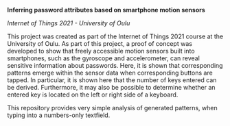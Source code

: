 **Inferring password attributes based on smartphone motion sensors**

*Internet of Things 2021 - University of Oulu*

This project was created as part of the Internet of Things 2021 course at the University of Oulu. 
As part of this project, a proof of concept was developed to show that freely accessible motion sensors built into smartphones, 
such as the gyroscope and accelerometer, can reveal sensitive information about passwords. 
Here, it is shown that corresponding patterns emerge within the sensor data when corresponding buttons are tapped. 
In particular, it is shown here that the number of keys entered can be derived.
Furthermore, it may also be possible to determine whether an entered key is located on the left or right side of a keyboard.

This repository provides very simple analysis of generated patterns, when typing into a numbers-only textfield.
